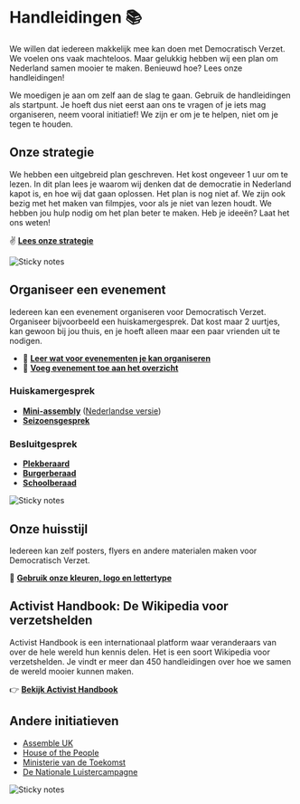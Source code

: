 # Handleidingen 📚

We willen dat iedereen makkelijk mee kan doen met Democratisch Verzet. We voelen ons vaak machteloos. Maar gelukkig hebben wij een plan om Nederland samen mooier te maken. Benieuwd hoe? Lees onze handleidingen!

We moedigen je aan om zelf aan de slag te gaan. Gebruik de handleidingen als startpunt. Je hoeft dus niet eerst aan ons te vragen of je iets mag organiseren, neem vooral initiatief! We zijn er om je te helpen, niet om je tegen te houden.

## Onze strategie

We hebben een uitgebreid plan geschreven. Het kost ongeveer 1 uur om te lezen. In dit plan lees je waarom wij denken dat de democratie in Nederland kapot is, en hoe wij dat gaan oplossen. Het plan is nog niet af. We zijn ook bezig met het maken van filmpjes, voor als je niet van lezen houdt. We hebben jou hulp nodig om het plan beter te maken. Heb je ideeën? Laat het ons weten!

✌️ [**Lees onze strategie**](https://docs.google.com/document/d/1jKKJ9TSNR6orGs0gb_NAYBJbsvE8_Bi3bxRq6xtRCpQ/edit?tab=t.hn7ogcihlppc)

![Sticky notes](/img/sticky-notes-1.webp)

## Organiseer een evenement

Iedereen kan een evenement organiseren voor Democratisch Verzet. Organiseer bijvoorbeeld een huiskamergesprek. Dat kost maar 2 uurtjes, kan gewoon bij jou thuis, en je hoeft alleen maar een paar vrienden uit te nodigen.

- 📖 [**Leer wat voor evenementen je kan organiseren**](https://airtable.com/embed/apptnTq5FKTItnpIM/shrQsAFURm6hZUjhV)
- 📆 [**Voeg evenement toe aan het overzicht**](https://lu.ma/create?calendar=cal-pTzFNGJnHUszRei)

### Huiskamergesprek

- [**Mini-assembly**](https://docs.google.com/document/d/1TpSxdHgqyp5JpCdrxc3yotpsIPsyglhbmyj-WA338cY/edit?tab=t.0#heading=h.8w9ahkt1pbk4) ([Nederlandse versie](https://docs.google.com/document/d/1FhvgcJ0CM7t7DuC8WWqlXVY1GFkjnwYdzisaVnCq1lQ/edit?usp=sharing))
- [**Seizoensgesprek**](https://tegentijd.nl/seizoensgesprek/)

### Besluitgesprek

- [**Plekberaard**](https://tegentijd.nl/plekberaden-voor-de-toekomst/)
- [**Burgerberaad**](https://www.bureauburgerberaad.nl/schoolberaad)
- [**Schoolberaad**](https://www.bureauburgerberaad.nl/schoolberaad)

![Sticky notes](/img/sticky-notes-3.webp)

## Onze huisstijl

Iedereen kan zelf posters, flyers en andere materialen maken voor Democratisch Verzet.

🎨 [**Gebruik onze kleuren, logo en lettertype**](/huisstijl)

## Activist Handbook: De Wikipedia voor verzetshelden

Activist Handbook is een internationaal platform waar veranderaars van over de hele wereld hun kennis delen. Het is een soort Wikipedia voor verzetshelden. Je vindt er meer dan 450 handleidingen over hoe we samen de wereld mooier kunnen maken.

👉 [**Bekijk Activist Handbook**](https://activisthandbook.org)

## Andere initiatieven

- [Assemble UK](https://timetoassemble.org/jumpstart-democracy)
- [House of the People](https://www.houseofthepeople.uk/)
- [Ministerie van de Toekomst](https://ministerievandetoekomst.nl/)
- [De Nationale Luistercampagne](https://luistercampagne.nl/)

![Sticky notes](/img/sticky-notes-2.webp)
